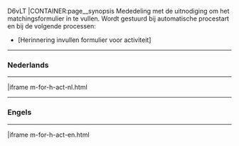 D6vLT
|CONTAINER:page__synopsis
Mededeling met de uitnodiging om het matchingsformulier in te vullen.
Wordt gestuurd bij automatische procestart en bij de volgende processen:

- [Herinnering invullen formulier voor activiteit]
_____
### Nederlands
_____
|iframe
m-for-h-act-nl.html
_____
### Engels
_____
|iframe
m-for-h-act-en.html
